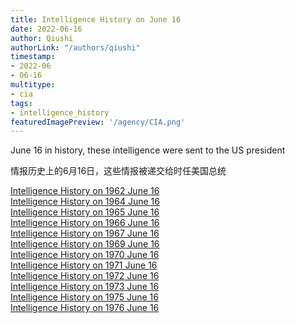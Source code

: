 ```yaml
---
title: Intelligence History on June 16
date: 2022-06-16
author: Qiushi 
authorLink: "/authors/qiushi"
timestamp: 
- 2022-06
- 06-16
multitype: 
- cia
tags: 
- intelligence_history
featuredImagePreview: '/agency/CIA.png'
---
```



June 16 in history, these intelligence were sent to the US president

情报历史上的6月16日，这些情报被递交给时任美国总统

<!--more-->







[Intelligence History on 1962 June 16](/dailybrief/1962-06-16)   
[Intelligence History on 1964 June 16](/dailybrief/1964-06-16)   
[Intelligence History on 1965 June 16](/dailybrief/1965-06-16)   
[Intelligence History on 1966 June 16](/dailybrief/1966-06-16)   
[Intelligence History on 1967 June 16](/dailybrief/1967-06-16)   
[Intelligence History on 1969 June 16](/dailybrief/1969-06-16)   
[Intelligence History on 1970 June 16](/dailybrief/1970-06-16)   
[Intelligence History on 1971 June 16](/dailybrief/1971-06-16)   
[Intelligence History on 1972 June 16](/dailybrief/1972-06-16)   
[Intelligence History on 1973 June 16](/dailybrief/1973-06-16)   
[Intelligence History on 1975 June 16](/dailybrief/1975-06-16)   
[Intelligence History on 1976 June 16](/dailybrief/1976-06-16)   
